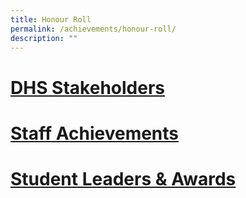 ```yaml
---
title: Honour Roll
permalink: /achievements/honour-roll/
description: ""
---
```

# <a href="/files/DHS_STAKEHOLDERS_2022_13102022.pdf">DHS Stakeholders
	

# <a href="/files/STAFF-ACHIEVEMENTS_UPDATED_12102022.pdf">Staff Achievements

	
# <a href="/files/STUDENT-LEADERS-AND-AWARDS_2022_111022.pdf">Student Leaders & Awards